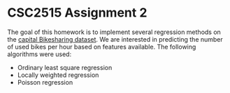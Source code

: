 CSC2515 Assignment 2
====================

The goal of this homework is to implement several regression methods on
the [capital Bikesharing dataset](https://archive.ics.uci.edu/ml/datasets/bike+sharing+dataset). We are interested in predicting the number of used bikes per hour
based on features available. The following algorithms were used:
* Ordinary least square regression
* Locally weighted regression
* Poisson regression

